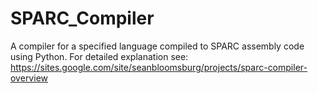 # SPARC_Compiler
A compiler for a specified language compiled to SPARC assembly code using Python. For detailed explanation see: https://sites.google.com/site/seanbloomsburg/projects/sparc-compiler-overview
